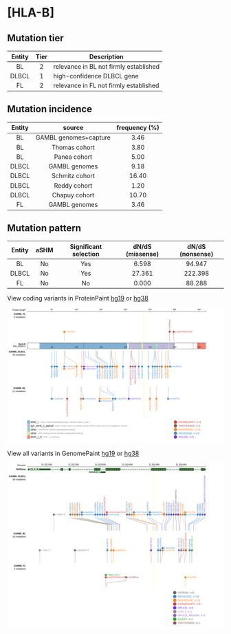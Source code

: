 # [HLA-B]

## Mutation tier

|Entity|Tier|Description                           |
|:------:|:----:|--------------------------------------|
|BL    |2   |relevance in BL not firmly established|
|DLBCL |1   |high-confidence DLBCL gene            |
|FL    |2   |relevance in FL not firmly established|
## Mutation incidence

|Entity|source               |frequency (%)|
|:------:|:---------------------:|:-------------:|
|BL    |GAMBL genomes+capture| 3.46        |
|BL    |Thomas cohort        | 3.80        |
|BL    |Panea cohort         | 5.00        |
|DLBCL |GAMBL genomes        | 9.18        |
|DLBCL |Schmitz cohort       |16.40        |
|DLBCL |Reddy cohort         | 1.20        |
|DLBCL |Chapuy cohort        |10.70        |
|FL    |GAMBL genomes        | 3.46        |

## Mutation pattern

|Entity|aSHM|Significant selection|dN/dS (missense)|dN/dS (nonsense)|
|:------:|:----:|:---------------------:|:----------------:|:----------------:|
|BL    |No  |Yes                  | 6.598          | 94.947         |
|DLBCL |No  |Yes                  |27.361          |222.398         |
|FL    |No  |No                   | 0.000          | 88.288         |




View coding variants in ProteinPaint [hg19](https://www.bcgsc.ca/downloads/morinlab/GAMBL/test/genes/HLA-B_protein.html)  or [hg38](https://www.bcgsc.ca/downloads/morinlab/GAMBL/test/genes/HLA-B_protein_hg38.html)

![image](images/proteinpaint/HLA-B_NM_005514.svg)

View all variants in GenomePaint [hg19](https://www.bcgsc.ca/downloads/morinlab/GAMBL/test/genes/HLA-B.html)  or [hg38](https://www.bcgsc.ca/downloads/morinlab/GAMBL/test/genes/HLA-B_hg38.html)

![image](images/proteinpaint/HLA-B.svg)
